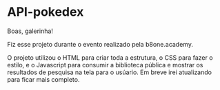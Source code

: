 # API-pokedex

Boas, galerinha!

Fiz esse projeto durante o evento realizado pela b8one.academy. 

O projeto utilizou o HTML para criar toda a estrutura, o CSS para fazer o estilo, e o Javascript para consumir a biblioteca pública e mostrar os resultados de pesquisa na tela para o usúario. Em breve irei atualizando para ficar mais completo.


